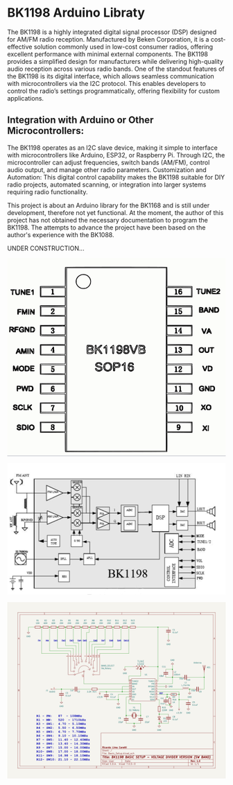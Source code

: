 # BK1198 Arduino Libraty

The BK1198 is a highly integrated digital signal processor (DSP) designed for AM/FM radio reception. Manufactured by Beken Corporation, it is a cost-effective solution commonly used in low-cost consumer radios, offering excellent performance with minimal external components. The BK1198 provides a simplified design for manufacturers while delivering high-quality audio reception across various radio bands.
One of the standout features of the BK1198 is its digital interface, which allows seamless communication with microcontrollers via the I2C protocol. This enables developers to control the radio’s settings programmatically, offering flexibility for custom applications.

## Integration with Arduino or Other Microcontrollers:

The BK1198 operates as an I2C slave device, making it simple to interface with microcontrollers like Arduino, ESP32, or Raspberry Pi.
Through I2C, the microcontroller can adjust frequencies, switch bands (AM/FM), control audio output, and manage other radio parameters.
Customization and Automation: This digital control capability makes the BK1198 suitable for DIY radio projects, automated scanning, or integration into larger systems requiring radio functionality.

This project is about an Arduino library for the BK1168 and is still under development, therefore not yet functional. At the moment, the author of this project has not obtained the necessary documentation to program the BK1198. The attempts to advance the project have been based on the author's experience with the BK1088.

UNDER CONSTRUCTION...



![BK1198 PINOUT](./extras/Images/Modification/RX_01/BK1198VM_PINOUT_05.jpg)


![Block Diagram](./extras/Images/Modification/RX_01/Block_Diag.jpg)


![Schematic](./extras/Images/Modification/RX_01/BASIC_CIRCUIT_WITH_VOLTAGE_DIVIDER.jpg)
